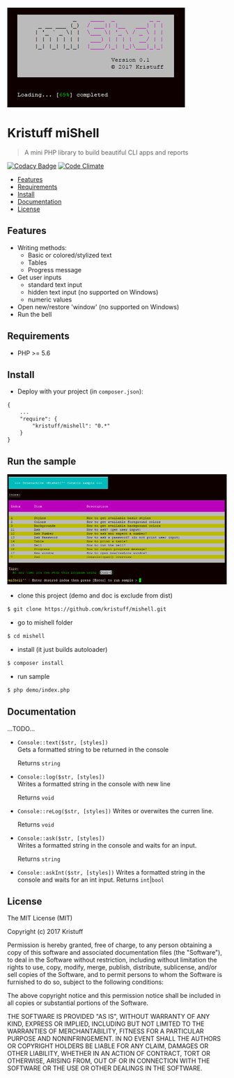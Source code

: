 
![logo](doc/screenshots/loading.png)

# Kristuff miShell 

> A mini PHP library to build beautiful CLI apps and reports

[![Codacy Badge](https://api.codacy.com/project/badge/Grade/4fd3728ced2b4d95b0eb549db7a0053b)](https://www.codacy.com/app/kristuff_/mishell?utm_source=github.com&amp;utm_medium=referral&amp;utm_content=kristuff/patabase&amp;utm_campaign=Badge_Grade)
[![Code Climate](https://codeclimate.com/github/kristuff/mishell/badges/gpa.svg)](https://codeclimate.com/github/kristuff/mishell)

- [Features](#features) 
- [Requirements](#requirements) 
- [Install](#install) 
- [Documentation](#Documentation)
- [License](#license) 


Features
--------
- Writing methods:
    - Basic or colored/stylized text
    - Tables
    - Progress message
- Get user inputs
    - standard text input
    - hidden text input (no supported on Windows)
    - numeric values   
- Open new/restore 'window' (no supported on Windows)
- Run the bell

Requirements
------------
- PHP >= 5.6

Install
--------
- Deploy with your project (in `composer.json`):
```
{
    ...
    "require": {
        "kristuff/mishell": "0.*"
    }
}
```

Run the sample
--------
![logo](doc/screenshots/index.png)

- clone this project (demo and doc is exclude from dist)
```bash
$ git clone https://github.com/kristuff/mishell.git
```
- go to mishell folder
```bash
$ cd mishell
```
- install (it just builds autoloader)
```bash
$ composer install
```
- run sample
```bash
$ php demo/index.php
```

Documentation
--------

...TODO...

-  `Console::text($str, [styles])`  
    Gets a formatted string to be returned in the console 
    
    Returns `string`
-  `Console::log($str, [styles])`   
    Writes a formatted string in the console with new line
    
    Returns `void`
-  `Console::reLog($str, [styles])`
    Writes or overwites the curren line.
    
    Returns `void`
-  `Console::ask($str, [styles])`   
    Writes a formatted string in the console and waits for an input.

    Returns `string`
-  `Console::askInt($str, [styles])` 
    Writes a formatted string in the console and waits for an int input.
    Returns `int`|`bool`    



License
-------

The MIT License (MIT)

Copyright (c) 2017 Kristuff

Permission is hereby granted, free of charge, to any person obtaining a copy
of this software and associated documentation files (the "Software"), to deal
in the Software without restriction, including without limitation the rights
to use, copy, modify, merge, publish, distribute, sublicense, and/or sell
copies of the Software, and to permit persons to whom the Software is
furnished to do so, subject to the following conditions:

The above copyright notice and this permission notice shall be included in
all copies or substantial portions of the Software.

THE SOFTWARE IS PROVIDED "AS IS", WITHOUT WARRANTY OF ANY KIND, EXPRESS OR
IMPLIED, INCLUDING BUT NOT LIMITED TO THE WARRANTIES OF MERCHANTABILITY,
FITNESS FOR A PARTICULAR PURPOSE AND NONINFRINGEMENT. IN NO EVENT SHALL THE
AUTHORS OR COPYRIGHT HOLDERS BE LIABLE FOR ANY CLAIM, DAMAGES OR OTHER
LIABILITY, WHETHER IN AN ACTION OF CONTRACT, TORT OR OTHERWISE, ARISING FROM,
OUT OF OR IN CONNECTION WITH THE SOFTWARE OR THE USE OR OTHER DEALINGS IN
THE SOFTWARE.
